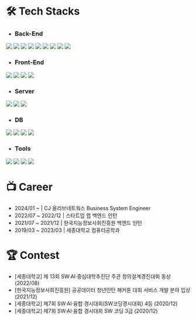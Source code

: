 # 🛠 Tech Stacks
- ### Back-End   
<img src="https://img.shields.io/badge/Java-007396?style=flat-square&logo=Java&logoColor=white"/></a>
<img src="https://img.shields.io/badge/Spring-6DB33F?style=flat-square&logo=Spring&logoColor=white"/></a>
<img src="https://img.shields.io/badge/Spring%20Boot-6DB33F?style=flat-square&logo=Spring%20Boot&logoColor=white"/></a> 
<img src="https://img.shields.io/badge/JSON-000000?style=flat-square&logo=JSON&logoColor=white"/></a>
<img src="https://img.shields.io/badge/Python-3776AB?style=flat-square&logo=Python&logoColor=white"/></a>
<img src="https://img.shields.io/badge/C-A8B9CC?style=flat-square&logo=C&logoColor=white"/></a>
<img src="https://img.shields.io/badge/Firebase-FFCA28?style=flat-square&logo=Firebase&logoColor=white"/></a>
<img src="https://img.shields.io/badge/Kotlin-7F52FF?style=flat-square&logo=Kotlin&logoColor=white"/></a>
<img src="https://img.shields.io/badge/Mybatis-000000?style=flat-square&logo=Mybatis&logoColor=white"/></a>

- ### Front-End   
<img src="https://img.shields.io/badge/HTML5-E34F26?style=flat-square&logo=HTML5&logoColor=white"/></a>
<img src="https://img.shields.io/badge/CSS3-1572B6?style=flat-square&logo=CSS3&logoColor=white"/></a>
<img src="https://img.shields.io/badge/JavaScript-F7DF1E?style=flat-square&logo=JavaScript&logoColor=white"/></a>
<img src="https://img.shields.io/badge/Bootstrap-7952B3?style=flat-square&logo=Bootstrap&logoColor=white"/></a>

- ### Server   
<img src="https://img.shields.io/badge/Apache-D22128?style=flat-square&logo=Apache&logoColor=white"/></a>
<img src="https://img.shields.io/badge/Apache%20Tomcat-F8DC75?style=flat-square&logo=Apache%20Tomcat&logoColor=black"/></a>
<img src="https://img.shields.io/badge/Flask-000000?style=flat-square&logo=Flask&logoColor=white"/></a>

- ### DB   
<img src="https://img.shields.io/badge/MySQL-4479A1?style=flat-square&logo=MySQL&logoColor=white"/></a>
<img src="https://img.shields.io/badge/MariaDB-003545?style=flat-square&logo=MariaDB&logoColor=white"/></a>
<img src="https://img.shields.io/badge/MongoDB-47A248?style=flat-square&logo=MongoDB&logoColor=white"/></a>
<img src="https://img.shields.io/badge/Cubrid-bdbebd?style=flat-square&logo=Cubrid&logoColor=white"/></a>

- ### Tools   
<img src="https://img.shields.io/badge/IntelliJ%20IDEA-000000?style=flat-square&logo=IntelliJ%20IDEA&logoColor=white"/></a>
<img src="https://img.shields.io/badge/Postman-FF6C37?style=flat-square&logo=Postman&logoColor=white"/></a>
<img src="https://img.shields.io/badge/Visual%20Studio-5C2D91?style=flat-square&logo=Visual%20Studio&logoColor=white"/></a>
<img src="https://img.shields.io/badge/Visual Studio Code-007ACC?style=flat-square&logo=Visual Studio Code&logoColor=white"/></a>


# 📺 Career
- 2024/01 ~         | CJ 올리브네트웍스 Business System Engineer
- 2022/07 ~ 2022/12 | 스타트업 랩 백엔드 인턴
- 2021/07 ~ 2021/12 | 한국지능정보사회진흥원 백엔드 인턴
- 2019/03 ~ 2023/03 | 세종대학교 컴퓨터공학과

# 🏆 Contest
- [세종대학교] 제 13회 SW·AI·중심대학추진단 주관 창의설계경진대회 동상 (2022/08)
- [한국지능정보사회진흥원] 공공데이터 청년인턴 해커톤 대회 서비스 개발 분야 입상 (2021/12)
- [세종대학교] 제7회 SW·AI·융합 경시대회(SW코딩경시대회) 4등 (2020/12)
- [세종대학교] 제7회 SW·AI·융합 경시대회 SW 코딩 3급 (2020/12)

<!--
**dongjun0128/dongjun0128** is a ✨ _special_ ✨ repository because its `README.md` (this file) appears on your GitHub profile.

Here are some ideas to get you started:

- 🔭 I’m currently working on ...
- 🌱 I’m currently learning ...
- 👯 I’m looking to collaborate on ...
- 🤔 I’m looking for help with ...
- 💬 Ask me about ...
- 📫 How to reach me: ...
- 😄 Pronouns: ...
- ⚡ Fun fact: ...
-->
